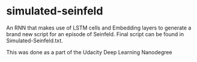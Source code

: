 # simulated-seinfeld
An RNN that makes use of LSTM cells and Embedding layers to generate a brand new script for an episode of Seinfeld.
Final script can be found in Simulated-Seinfeld.txt.

This was done as a part of the Udacity Deep Learning Nanodegree
